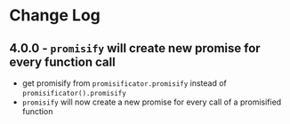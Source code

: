 # Change Log

## 4.0.0 - `promisify` will create new promise for every function call

 - get promisify from `promisificator.promisify` instead of `promisificator().promisify`
 - `promisify` will now create a new promise for every call of a promisified function
